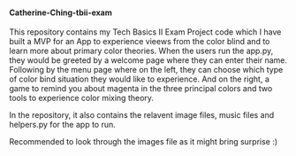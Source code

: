 #### Catherine-Ching-tbii-exam
This repository contains my Tech Basics II Exam Project code which I have built a MVP for an App to experience vieews from the color blind and to learn more about primary color theories.
When the users run the app.py, they would be greeted by a welcome page where they can enter their name. Following by the menu page where on the left, they can choose which type of color bind situation they would like to experience. And on the right, a game to remind you about magenta in the three principal colors and two tools to experience color mixing theory.

In the repository, it also contains the relavent image files, music files and helpers.py for the app to run.

Recommended to look through the images file as it might bring surprise :)
